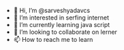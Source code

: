 - 👋 Hi, I’m @sarveshyadavcs
- 👀 I’m interested in serfing internet
- 🌱 I’m currently learning java script
- 💞️ I’m looking to collaborate on lerner
- 📫 How to reach me to learn

<!---
sarveshyadavcs/sarveshyadavcs is a ✨ special ✨ repository because its `README.md` (this file) appears on your GitHub profile.
You can click the Preview link to take a look at your changes.
--->
